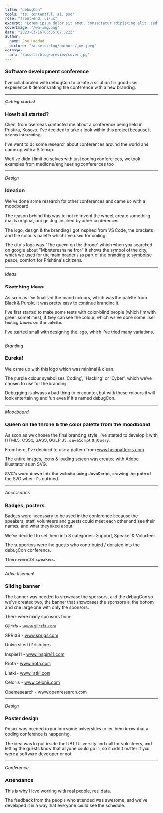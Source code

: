 ```yaml
---
title: "debugCon"
tools: "ts, contentful, ai, psd"
role: "front-end, ui/ux"
excerpt: "Lorem ipsum dolor sit amet, consectetur adipiscing elit, sed do eiusmod tempor incididunt ut labore et dolore magna aliqua. Praesent elementum facilisis leo vel fringilla est ullamcorper eget. At imperdiet dui accumsan sit amet nulla facilities morbi tempus."
coverImage: "/wa-img.png"
date: "2023-03-16T05:35:07.322Z"
author:
  name: Joe Haddad
  picture: "/assets/blog/authors/joe.jpeg"
ogImage:
  url: "/assets/blog/preview/cover.jpg"
---
```


### Software development conference

I've collaborated with debugCon to create a solution for good user experience & demonstrating the conference with a new branding.

---

*Getting started*

### How it all started?

Client from overseas contacted me about a conference being held in Pristina, Kosovo. I've decided to take a look within this project because it seems interesting.

I've went to do some research about conferences around the world and came up with a Sitemap.
 
We/I've didn't limit ourselves with just coding conferences, we took examples from medicine/engineering conferences too.

---

*Design*

### Ideation

We've done some research for other conferences and came up with a moodboard.

The reason behind this was to not re-invent the wheel, create something that is original, but getting inspired by other conferences.

The logo, design & the branding I got inspired from VS Code, the brackets and the colours palette which I've used for coding.

The city's logo was "The queen on the throne" which when you searched on google about "Mbreteresha ne fron" it shows the symbol of the city, which we used for the main header / as part of the branding to symbolise peace, comfort for Prishtina's citizens.

---

*Ideas*

### Sketching ideas

As soon as I've finalised the brand colours, which was the palette from Black & Purple, it was pretty easy to continue branding it.

I've first started to make some tests with color-blind people (which I'm with green sometimes), if they can see the colour, which we've done some user testing based on the palette.

I've started small with designing the logo, which I've tried many variations.

---

*Branding*

### Eureka!

We came up with this logo which was minimal & clean.

The purple colour symbolises 'Coding', 'Hacking' or 'Cyber', which we've chosen to use for the branding.

Debugging is always a bad thing to encounter, but with these colours it will look entertaining and fun even if it's named debugCon.

---

*Moodboard*

### Queen on the throne & the color palette from the moodboard

As soon as we chosen the final branding style, I've started to develop it with HTML5, CSS3, SASS, GULP.JS, JavaScript & jQuery.

From here, I've decided to use a pattern from www.heropatterns.com

The entire images, icons & loading screen was created with Adobe Illustrator as an SVG.

SVG's were drawn into the website using JavaScript, drawing the path of the SVG when it's outlined.

---

*Accessories*

### Badges, posters

Badges were necessary to be used in the conference because the speakers, staff, volunteers and guests could meet each other and see their names, and what they liked about.

We've decided to set them into 3 categories: Support, Speaker & Volunteer.

The supporters were the guests who contributed / donated into the debugCon conference.

There were 24 speakers.

---

*Advertisement*

### Sliding banner

The banner was needed to showcase the sponsors, and the debugCon so we've created two, the banner that showcases the sponsors at the bottom and one large one with only the sponsors.

There were many sponsors from:

Gjirafa - www.gjirafa.com

SPRIGS - www.sprigs.com

Universiteti i Prishtines

Inspire11 - www.inspire11.com

Rrota - www.rrota.com

Llatki - www.llatki.com

Celonis - www.celonis.com

Openresearch - www.openresearch.com

---

*Design*

### Poster design

Poster was needed to put into some universities to let them know that a coding conference is happening.

The idea was to put inside the UBT University and call for volunteers, and letting the guests know that anyone could go in, so it didn't matter if you were a software developer or not.

---

*Conference*

### Attendance

This is why I love working with real people, real data.

The feedback from the people who attended was awesome, and we've developed it in a way that everyone could see the schedule.